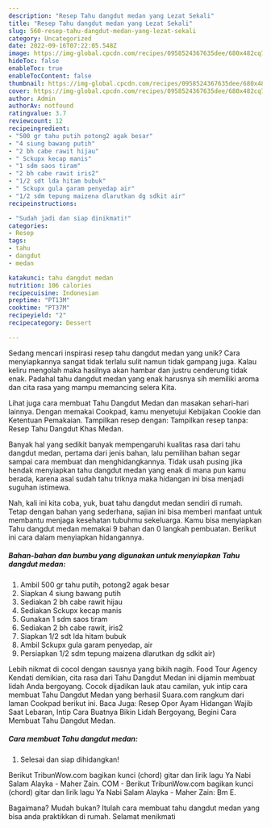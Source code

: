```yaml
---
description: "Resep Tahu dangdut medan yang Lezat Sekali"
title: "Resep Tahu dangdut medan yang Lezat Sekali"
slug: 560-resep-tahu-dangdut-medan-yang-lezat-sekali
category: Uncategorized
date: 2022-09-16T07:22:05.548Z
image: https://img-global.cpcdn.com/recipes/0958524367635dee/680x482cq70/tahu-dangdut-medan-foto-resep-utama.jpg
hideToc: false
enableToc: true
enableTocContent: false
thumbnail: https://img-global.cpcdn.com/recipes/0958524367635dee/680x482cq70/tahu-dangdut-medan-foto-resep-utama.jpg
cover: https://img-global.cpcdn.com/recipes/0958524367635dee/680x482cq70/tahu-dangdut-medan-foto-resep-utama.jpg
author: Admin
authorAv: notfound
ratingvalue: 3.7
reviewcount: 12
recipeingredient:
- "500 gr tahu putih potong2 agak besar"
- "4 siung bawang putih"
- "2 bh cabe rawit hijau"
- " Sckupx kecap manis"
- "1 sdm saos tiram"
- "2 bh cabe rawit iris2"
- "1/2 sdt lda hitam bubuk"
- " Sckupx gula garam penyedap air"
- "1/2 sdm tepung maizena dlarutkan dg sdkit air"
recipeinstructions:

- "Sudah jadi dan siap dinikmati!"
categories:
- Resep
tags:
- tahu
- dangdut
- medan

katakunci: tahu dangdut medan 
nutrition: 106 calories
recipecuisine: Indonesian
preptime: "PT13M"
cooktime: "PT37M"
recipeyield: "2"
recipecategory: Dessert

---
```





Sedang mencari inspirasi resep tahu dangdut medan yang unik? Cara menyiapkannya sangat tidak terlalu sulit namun tidak gampang juga. Kalau keliru mengolah maka hasilnya akan hambar dan justru cenderung tidak enak. Padahal tahu dangdut medan yang enak harusnya sih memiliki aroma dan cita rasa yang mampu memancing selera Kita.





Lihat juga cara membuat Tahu Dangdut Medan dan masakan sehari-hari lainnya. Dengan memakai Cookpad, kamu menyetujui Kebijakan Cookie dan Ketentuan Pemakaian. Tampilkan resep dengan: Tampilkan resep tanpa: Resep Tahu Dangdut Khas Medan.

Banyak hal yang sedikit banyak mempengaruhi kualitas rasa dari tahu dangdut medan, pertama dari jenis bahan, lalu pemilihan bahan segar sampai cara membuat dan menghidangkannya. Tidak usah pusing jika hendak menyiapkan tahu dangdut medan yang enak di mana pun kamu berada, karena asal sudah tahu triknya maka hidangan ini bisa menjadi suguhan istimewa.






Nah, kali ini kita coba, yuk, buat tahu dangdut medan sendiri di rumah. Tetap dengan bahan yang sederhana, sajian ini bisa memberi manfaat untuk membantu menjaga kesehatan tubuhmu sekeluarga. Kamu bisa menyiapkan Tahu dangdut medan memakai 9 bahan dan 0 langkah pembuatan. Berikut ini cara dalam menyiapkan hidangannya.

<!--inarticleads1-->

##### Bahan-bahan dan bumbu yang digunakan untuk menyiapkan Tahu dangdut medan:

1. Ambil 500 gr tahu putih, potong2 agak besar
1. Siapkan 4 siung bawang putih
1. Sediakan 2 bh cabe rawit hijau
1. Sediakan  Sckupx kecap manis
1. Gunakan 1 sdm saos tiram
1. Sediakan 2 bh cabe rawit, iris2
1. Siapkan 1/2 sdt lda hitam bubuk
1. Ambil  Sckupx gula garam penyedap, air
1. Persiapkan 1/2 sdm tepung maizena dlarutkan dg sdkit air)


Lebih nikmat di cocol dengan sausnya yang bikih nagih. Food Tour Agency Kendati demikian, cita rasa dari Tahu Dangdut Medan ini dijamin membuat lidah Anda bergoyang. Cocok dijadikan lauk atau camilan, yuk intip cara membuat Tahu Dangdut Medan yang berhasil Suara.com rangkum dari laman Cookpad berikut ini. Baca Juga: Resep Opor Ayam Hidangan Wajib Saat Lebaran, Intip Cara Buatnya Bikin Lidah Bergoyang, Begini Cara Membuat Tahu Dangdut Medan. 

<!--inarticleads2-->

##### Cara membuat Tahu dangdut medan:


1. Selesai dan siap dihidangkan!

Berikut TribunWow.com bagikan kunci (chord) gitar dan lirik lagu Ya Nabi Salam Alayka - Maher Zain. COM - Berikut TribunWow.com bagikan kunci (chord) gitar dan lirik lagu Ya Nabi Salam Alayka - Maher Zain: Bm E. 

Bagaimana? Mudah bukan? Itulah cara membuat tahu dangdut medan yang bisa anda praktikkan di rumah. Selamat menikmati
